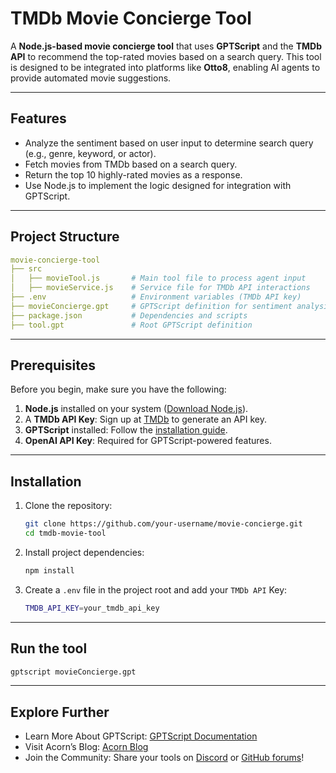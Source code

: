 # TMDb Movie Concierge Tool

A **Node.js-based movie concierge tool** that uses **GPTScript** and the **TMDb API** to recommend the top-rated movies based on a search query. This tool is designed to be integrated into platforms like **Otto8**, enabling AI agents to provide automated movie suggestions.

---

## Features

- Analyze the sentiment based on user input to determine search query (e.g., genre, keyword, or actor).
- Fetch movies from TMDb based on a search query.
- Return the top 10 highly-rated movies as a response.
- Use Node.js to implement the logic designed for integration with GPTScript.

---

## Project Structure

```yaml
movie-concierge-tool
├── src
│   ├── movieTool.js       # Main tool file to process agent input
│   ├── movieService.js    # Service file for TMDb API interactions
├── .env                   # Environment variables (TMDb API key)
├── movieConcierge.gpt     # GPTScript definition for sentiment analysis and prompt definition
├── package.json           # Dependencies and scripts
├── tool.gpt               # Root GPTScript definition
```

---

## Prerequisites

Before you begin, make sure you have the following:

1. **Node.js** installed on your system ([Download Node.js](https://nodejs.org)).
2. A **TMDb API Key**: Sign up at [TMDb](https://www.themoviedb.org/) to generate an API key.
3. **GPTScript** installed: Follow the [installation guide](https://docs.gptscript.ai/).
4. **OpenAI API Key**: Required for GPTScript-powered features.

---

## Installation

1. Clone the repository:

   ```bash
   git clone https://github.com/your-username/movie-concierge.git
   cd tmdb-movie-tool
   ```

2. Install project dependencies:

    ```bash
    npm install
    ```

3. Create a `.env` file in the project root and add your `TMDb API` Key:

    ```bash
    TMDB_API_KEY=your_tmdb_api_key
    ```

---

## Run the tool

   ```bash
   gptscript movieConcierge.gpt
   ```

---

## Explore Further

- Learn More About GPTScript: [GPTScript Documentation](https://docs.gptscript.ai/)
- Visit Acorn’s Blog: [Acorn Blog](https://www.acorn.io/resources/blog/)
- Join the Community: Share your tools on [Discord](https://discord.com/invite/9sSf4UyAMC) or [GitHub forums](https://github.com/gptscript-ai/gptscript)!